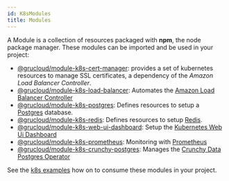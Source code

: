 ```yaml
---
id: K8sModules
title: Modules
---
```


A Module is a collection of resources packaged with **npm**, the node package manager. These modules can be imported and be used in your project:

- [@grucloud/module-k8s-cert-manager](https://www.npmjs.com/package/@grucloud/module-k8s-cert-manager): provides a set of kubernetes resources to manage SSL certificates, a dependency of the _Amazon Load Balancer Controller_.
- [@grucloud/module-k8s-load-balancer](https://www.npmjs.com/package/@grucloud/module-k8s-aws-load-balancer): Automates the [Amazon Load Balancer Controller](https://docs.aws.amazon.com/eks/latest/userguide/aws-load-balancer-controller.html)
- [@grucloud/module-k8s-postgres](https://www.npmjs.com/package/@grucloud/module-k8s-postgres): Defines resources to setup a [Postgres](https://www.postgresql.org/) database.
- [@grucloud/module-k8s-redis](https://www.npmjs.com/package/@grucloud/module-k8s-redis): Defines resources to setup [Redis](https://redis.io/).
- [@grucloud/module-k8s-web-ui-dashboard](https://www.npmjs.com/package/@grucloud/module-k8s-web-ui-dashboard): Setup the [Kubernetes Web Ui Dashboard](https://kubernetes.io/docs/tasks/access-application-cluster/web-ui-dashboard/)
- [@grucloud/module-k8s-prometheus](https://www.npmjs.com/package/@grucloud/module-k8s-prometheus): Monitoring with [Prometheus](https://prometheus.io)
- [@grucloud/module-k8s-crunchy-postgres](https://www.npmjs.com/package/@grucloud/module-k8s-crunchy-postgres): Manages the [Crunchy Data Postgres Operator](https://github.com/CrunchyData/postgres-operator)

See the [k8s examples](./K8sExamples) how on to consume these modules in your project.
